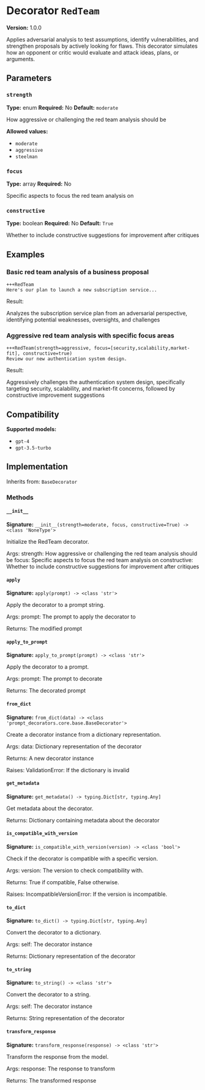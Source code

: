 # Decorator `RedTeam`

**Version:** 1.0.0

Applies adversarial analysis to test assumptions, identify vulnerabilities, and strengthen proposals by actively looking for flaws. This decorator simulates how an opponent or critic would evaluate and attack ideas, plans, or arguments.

## Parameters

### `strength`

**Type:** enum
**Required:** No
**Default:** `moderate`

How aggressive or challenging the red team analysis should be

**Allowed values:**

- `moderate`
- `aggressive`
- `steelman`

### `focus`

**Type:** array
**Required:** No

Specific aspects to focus the red team analysis on

### `constructive`

**Type:** boolean
**Required:** No
**Default:** `True`

Whether to include constructive suggestions for improvement after critiques

## Examples

### Basic red team analysis of a business proposal

```
+++RedTeam
Here's our plan to launch a new subscription service...
```

Result:

Analyzes the subscription service plan from an adversarial perspective, identifying potential weaknesses, oversights, and challenges

### Aggressive red team analysis with specific focus areas

```
+++RedTeam(strength=aggressive, focus=[security,scalability,market-fit], constructive=true)
Review our new authentication system design.
```

Result:

Aggressively challenges the authentication system design, specifically targeting security, scalability, and market-fit concerns, followed by constructive improvement suggestions

## Compatibility

**Supported models:**

- `gpt-4`
- `gpt-3.5-turbo`

## Implementation

Inherits from: `BaseDecorator`

### Methods

#### `__init__`

**Signature:** `__init__(strength=moderate, focus, constructive=True) -> <class 'NoneType'>`

Initialize the RedTeam decorator.

Args:
    strength: How aggressive or challenging the red team analysis should be
    focus: Specific aspects to focus the red team analysis on
    constructive: Whether to include constructive suggestions for improvement after critiques

#### `apply`

**Signature:** `apply(prompt) -> <class 'str'>`

Apply the decorator to a prompt string.

Args:
    prompt: The prompt to apply the decorator to


Returns:
    The modified prompt

#### `apply_to_prompt`

**Signature:** `apply_to_prompt(prompt) -> <class 'str'>`

Apply the decorator to a prompt.

Args:
    prompt: The prompt to decorate

Returns:
    The decorated prompt

#### `from_dict`

**Signature:** `from_dict(data) -> <class 'prompt_decorators.core.base.BaseDecorator'>`

Create a decorator instance from a dictionary representation.

Args:
    data: Dictionary representation of the decorator

Returns:
    A new decorator instance

Raises:
    ValidationError: If the dictionary is invalid

#### `get_metadata`

**Signature:** `get_metadata() -> typing.Dict[str, typing.Any]`

Get metadata about the decorator.

Returns:
    Dictionary containing metadata about the decorator

#### `is_compatible_with_version`

**Signature:** `is_compatible_with_version(version) -> <class 'bool'>`

Check if the decorator is compatible with a specific version.

Args:
    version: The version to check compatibility with.


Returns:
    True if compatible, False otherwise.


Raises:
    IncompatibleVersionError: If the version is incompatible.

#### `to_dict`

**Signature:** `to_dict() -> typing.Dict[str, typing.Any]`

Convert the decorator to a dictionary.

Args:
    self: The decorator instance

Returns:
    Dictionary representation of the decorator

#### `to_string`

**Signature:** `to_string() -> <class 'str'>`

Convert the decorator to a string.

Args:
    self: The decorator instance

Returns:
    String representation of the decorator

#### `transform_response`

**Signature:** `transform_response(response) -> <class 'str'>`

Transform the response from the model.

Args:
    response: The response to transform

Returns:
    The transformed response
